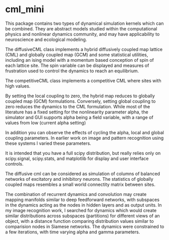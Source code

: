 # cml_mini

This package contains two types of dynamical simulation kernels which can be combined.  They are abstract models studied within the
computational physics and nonlinear dynamics community, and may have applicability to neuroscience and ecological modeling.

The diffusiveCML class implements a hybrid diffusively coupled map lattice (CML) and globally coupled map (GCM) and some statistical utilities,
including an ising model with a momentum based conception of spin of each lattice site.  The spin variable can be displayed and
measures of frustration used to control the dynamics to reach an equilibrium.

The competitiveCML class implements a competitive CML where sites with high values.

By setting the local coupling to zero, the hybrid map reduces to globally coupled map (GCM) formulations.
Conversely, setting global coupling to zero reduces the dynamics to the CML formulation.
While most of the literature has a fixed setting for the nonlinearity parameter alpha, the simulator and GUI supports
alpha being a field variable, with a range of values from low (current alpha setting)

In addition you can observe the effects of cycling the alpha, local and global coupling parameters. In earlier work
on image and pattern recognition using these systems I varied these parameters.

It is intended that you have a full scipy distribution, but really relies only on scipy.signal, scipy.stats,
and matplotlib for display and user interface controls.

The diffusive cml can be considered as simulation of columns of balanced networks of excitatory and inhibitory neurons.
The statistics of globally coupled maps resembles a small world connectity matrix between sites.

The combination of recurrent dynamics and convolution may create mapping manifolds similar to deep feedforward networks,
with subspaces in the dynamics acting as the nodes in hidden layers and as output units. In my image recognition work,
I searched for dynamics which would create similar distributions across subspaces (partitions) for different views of an object,
with a distance function comparing distribution values similar to comparision nodes in Siamese networks.
The dynamics were constrained to a few iterations, with time varying alpha and gamma parameters.


